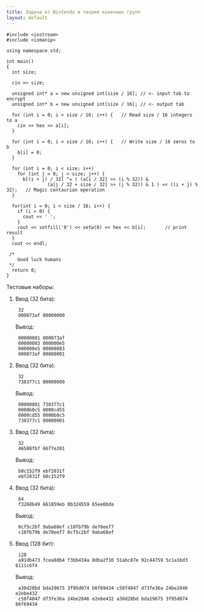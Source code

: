 ```yaml
---
title: Задача от Nintendo и теория конечных групп
layout: default
---
```


    #include <iostream>
    #include <iomanip>
    
    using namespace std;
    
    int main()
    {
      int size;
    
      cin >> size;
    
      unsigned int* a = new unsigned int[size / 16]; // <- input tab to encrypt
      unsigned int* b = new unsigned int[size / 16]; // <- output tab
     
      for (int i = 0; i < size / 16; i++) {   // Read size / 16 integers to a
        cin >> hex >> a[i];
      }
    
      for (int i = 0; i < size / 16; i++) {   // Write size / 16 zeros to b
        b[i] = 0;
      }	
     
      for (int i = 0; i < size; i++)
        for (int j = 0; j < size; j++) {
          b[(i + j) / 32] ^= ( (a[i / 32] >> (i % 32)) &
    		       (a[j / 32 + size / 32] >> (j % 32)) & 1 ) << ((i + j) % 32);   // Magic centaurian operation
      }
     
      for(int i = 0; i < size / 16; i++) {
        if (i > 0) {
          cout << ' ';
        }
        cout << setfill('0') << setw(8) << hex << b[i];       // print result
      }
      cout << endl;
    
     /* 
        Good luck humans     
     */
      return 0;
    }
    
    
Тестовые наборы:

1) Ввод (32 бита): 

        32
        000073af 00000000
    
   Вывод:
   
        00000001 000073af
        00000083 000000e5
        000000e5 00000083
        000073af 00000001
        
        
2) Ввод (32 бита): 

        32
        738377c1 00000000
    
   Вывод:
   
        00000001 738377c1
        0000b0c5 0000cd55
        0000cd55 0000b0c5
        738377c1 00000001        
        
3) Ввод (32 бита): 

        32
        46508fb7 6677e201
    
   Вывод:
   
        b0c152f9 ebf2831f
        ebf2831f b0c152f9 
        
4) Ввод (32 бита): 

        64
        f3268b49 661859eb 0b324559 65ee6bda
    
   Вывод:
   
        0cf5c2bf 9aba68ef c18fb79b de70eef7
        c18fb79b de70eef7 0cf5c2bf 9aba68ef
        
5) Ввод (128 бит): 

        128
        a91db473 fcea8db4 f3bb434a 8dba2f16 51abc87e 92c44759 5c1a16d3 6111c6f4
    
   Вывод:
   
        a30d28bd bda19675 3f95d074 b6f69434 c58f4047 d73fe36a 24be2846 e2ebe432
        c58f4047 d73fe36a 24be2846 e2ebe432 a30d28bd bda19675 3f95d074 b6f69434
   
    